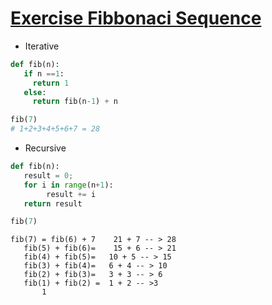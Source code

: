 # [Exercise Fibbonaci Sequence](https://colab.research.google.com/drive/1SFl8mKfKY2WS7UrVx1KBL1_5QuDxvHxK?usp=sharing)
- Iterative
```python
def fib(n):
   if n ==1:
     return 1
   else:
     return fib(n-1) + n

fib(7)
# 1+2+3+4+5+6+7 = 28
```
- Recursive
```python
def fib(n):
   result = 0; 
   for i in range(n+1):
        result += i
   return result     

fib(7)
```

```
fib(7) = fib(6) + 7    21 + 7 -- > 28
   fib(5) + fib(6)=    15 + 6 -- > 21
   fib(4) + fib(5)=   10 + 5 -- > 15
   fib(3) + fib(4)=   6 + 4 -- > 10
   fib(2) + fib(3)=   3 + 3 -- > 6
   fib(1) + fib(2) =  1 + 2 -- >3 
       1
```
